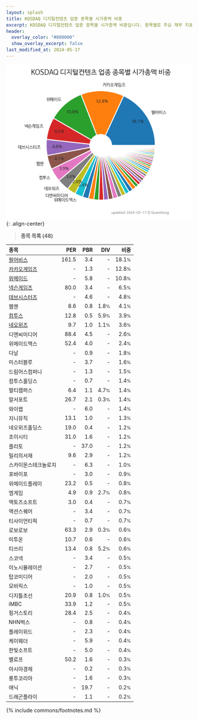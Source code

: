 ```yaml
---
layout: splash
title: KOSDAQ 디지털컨텐츠 업종 종목별 시가총액 비중
excerpt: KOSDAQ 디지털컨텐츠 업종 종목별 시가총액 비중입니다. 종목별로 주요 재무 지표를 함께 표시합니다.
header:
  overlay_color: "#800000"
  show_overlay_excerpt: false
last_modified_at: 2024-05-17
---
```



![KOSDAQ 디지털컨텐츠 업종 종목별 시가총액 비중](/stats/sector/images/kosdaq_업종_디지털컨텐츠_종목.png){: .align-center}


> **종목 목록 (48)**<a id="list"></a>

| **종목** | **PER** | **PBR** | **DIV** | **비중** |
| :------- | ------: | ------: | ------: | -------: |
| [펄어비스](/263750/) | 161.5 | 3.4 | - | 18.1<small>%</small> |
| [카카오게임즈](/293490/) | - | 1.3 | - | 12.8<small>%</small> |
| [위메이드](/112040/) | - | 5.8 | - | 10.8<small>%</small> |
| [넥슨게임즈](/225570/) | 80.0 | 3.4 | - | 6.5<small>%</small> |
| [데브시스터즈](/194480/) | - | 4.6 | - | 4.8<small>%</small> |
| 웹젠 | 8.6 | 0.8 | 1.8<small>%</small> | 4.1<small>%</small> |
| [컴투스](/078340/) | 12.8 | 0.5 | 5.9<small>%</small> | 3.9<small>%</small> |
| [네오위즈](/095660/) | 9.7 | 1.0 | 1.1<small>%</small> | 3.6<small>%</small> |
| 디앤씨미디어 | 88.4 | 4.5 | - | 2.6<small>%</small> |
| 위메이드맥스 | 52.4 | 4.0 | - | 2.4<small>%</small> |
| 다날 | - | 0.9 | - | 1.8<small>%</small> |
| 미스터블루 | - | 3.7 | - | 1.6<small>%</small> |
| 드림어스컴퍼니 | - | 1.3 | - | 1.5<small>%</small> |
| 컴투스홀딩스 | - | 0.7 | - | 1.4<small>%</small> |
| 멀티캠퍼스 | 6.4 | 1.1 | 4.7<small>%</small> | 1.4<small>%</small> |
| 알서포트 | 26.7 | 2.1 | 0.3<small>%</small> | 1.4<small>%</small> |
| 와이랩 | - | 6.0 | - | 1.4<small>%</small> |
| 지니뮤직 | 13.1 | 1.0 | - | 1.3<small>%</small> |
| 네오위즈홀딩스 | 19.0 | 0.4 | - | 1.2<small>%</small> |
| 조이시티 | 31.0 | 1.6 | - | 1.2<small>%</small> |
| 플리토 | - | 37.0 | - | 1.2<small>%</small> |
| 밀리의서재 | 9.6 | 2.9 | - | 1.2<small>%</small> |
| 스카이문스테크놀로지 | - | 6.3 | - | 1.0<small>%</small> |
| 포바이포 | - | 3.0 | - | 0.9<small>%</small> |
| 위메이드플레이 | 23.2 | 0.5 | - | 0.8<small>%</small> |
| 엠게임 | 4.9 | 0.9 | 2.7<small>%</small> | 0.8<small>%</small> |
| 액토즈소프트 | 3.0 | 0.4 | - | 0.7<small>%</small> |
| 액션스퀘어 | - | 3.4 | - | 0.7<small>%</small> |
| 티사이언티픽 | - | 0.7 | - | 0.7<small>%</small> |
| 로보로보 | 63.3 | 2.9 | 0.3<small>%</small> | 0.6<small>%</small> |
| 미투온 | 10.7 | 0.6 | - | 0.6<small>%</small> |
| 티쓰리 | 13.4 | 0.8 | 5.2<small>%</small> | 0.6<small>%</small> |
| 스코넥 | - | 3.4 | - | 0.5<small>%</small> |
| 이노시뮬레이션 | - | 2.7 | - | 0.5<small>%</small> |
| 탑코미디어 | - | 2.0 | - | 0.5<small>%</small> |
| 모비릭스 | - | 1.0 | - | 0.5<small>%</small> |
| 디지틀조선 | 20.9 | 0.8 | 1.0<small>%</small> | 0.5<small>%</small> |
| iMBC | 33.9 | 1.2 | - | 0.5<small>%</small> |
| 핑거스토리 | 28.4 | 2.5 | - | 0.4<small>%</small> |
| NHN벅스 | - | 0.8 | - | 0.4<small>%</small> |
| 플레이위드 | - | 2.3 | - | 0.4<small>%</small> |
| 케이웨더 | - | 5.9 | - | 0.4<small>%</small> |
| 한빛소프트 | - | 5.0 | - | 0.4<small>%</small> |
| 밸로프 | 50.2 | 1.6 | - | 0.3<small>%</small> |
| 아시아경제 | - | 0.2 | - | 0.3<small>%</small> |
| 룽투코리아 | - | 1.6 | - | 0.3<small>%</small> |
| 애닉 | - | 19.7 | - | 0.2<small>%</small> |
| 드래곤플라이 | - | 1.1 | - | 0.2<small>%</small> |

{% include commons/footnotes.md %}